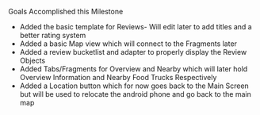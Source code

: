 Goals Accomplished this Milestone

- Added the basic template for Reviews- Will edit later to add titles and a better rating system
- Added a basic Map view which will connect to the Fragments later
- Added a review bucketlist and adapter to properly display the Review Objects
- Added Tabs/Fragments for Overview and Nearby which will later hold Overview Information and Nearby Food Trucks Respectively
- Added a Location button which for now goes back to the Main Screen but will be used to relocate the android phone and go back to the main map
